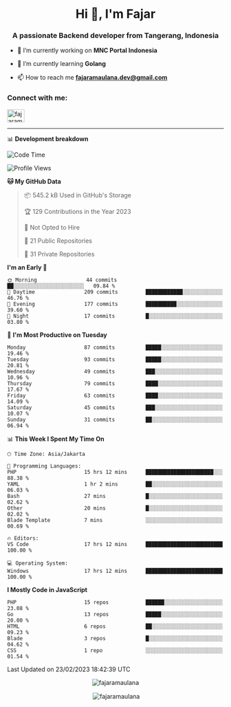 <h1 align="center">Hi 👋, I'm Fajar</h1>
<h3 align="center">A passionate Backend developer from Tangerang, Indonesia</h3>

<!-- <p align="left"> <img src="https://komarev.com/ghpvc/?username=fajaramaulana&label=Profile%20views&color=0e75b6&style=flat" alt="fajaramaulana" /> </p> -->

- 🔭 I’m currently working on **MNC Portal Indonesia**

- 🌱 I’m currently learning **Golang**

- 📫 How to reach me **fajaramaulana.dev@gmail.com**

<h3 align="left">Connect with me:</h3>
<p align="left">
<a href="https://linkedin.com/in/fajar-agus-maulana-73533a180/" target="blank"><img align="center" src="https://raw.githubusercontent.com/rahuldkjain/github-profile-readme-generator/master/src/images/icons/Social/linked-in-alt.svg" alt="fajaramaulana" height="30" width="40" /></a>
</p>

-------

📊 **Development breakdown**
<!--START_SECTION:waka-->
![Code Time](http://img.shields.io/badge/Code%20Time-921%20hrs%2056%20mins-blue)

![Profile Views](http://img.shields.io/badge/Profile%20Views-0-blue)

**🐱 My GitHub Data** 

> 📦 545.2 kB Used in GitHub's Storage 
 > 
> 🏆 129 Contributions in the Year 2023
 > 
> 🚫 Not Opted to Hire
 > 
> 📜 21 Public Repositories 
 > 
> 🔑 31 Private Repositories 
 > 
**I'm an Early 🐤** 

```text
🌞 Morning                44 commits          ██░░░░░░░░░░░░░░░░░░░░░░░   09.84 % 
🌆 Daytime                209 commits         ████████████░░░░░░░░░░░░░   46.76 % 
🌃 Evening                177 commits         ██████████░░░░░░░░░░░░░░░   39.60 % 
🌙 Night                  17 commits          █░░░░░░░░░░░░░░░░░░░░░░░░   03.80 % 
```
📅 **I'm Most Productive on Tuesday** 

```text
Monday                   87 commits          █████░░░░░░░░░░░░░░░░░░░░   19.46 % 
Tuesday                  93 commits          █████░░░░░░░░░░░░░░░░░░░░   20.81 % 
Wednesday                49 commits          ███░░░░░░░░░░░░░░░░░░░░░░   10.96 % 
Thursday                 79 commits          ████░░░░░░░░░░░░░░░░░░░░░   17.67 % 
Friday                   63 commits          ████░░░░░░░░░░░░░░░░░░░░░   14.09 % 
Saturday                 45 commits          ███░░░░░░░░░░░░░░░░░░░░░░   10.07 % 
Sunday                   31 commits          ██░░░░░░░░░░░░░░░░░░░░░░░   06.94 % 
```


📊 **This Week I Spent My Time On** 

```text
🕑︎ Time Zone: Asia/Jakarta

💬 Programming Languages: 
PHP                      15 hrs 12 mins      ██████████████████████░░░   88.38 % 
YAML                     1 hr 2 mins         ██░░░░░░░░░░░░░░░░░░░░░░░   06.03 % 
Bash                     27 mins             █░░░░░░░░░░░░░░░░░░░░░░░░   02.62 % 
Other                    20 mins             █░░░░░░░░░░░░░░░░░░░░░░░░   02.02 % 
Blade Template           7 mins              ░░░░░░░░░░░░░░░░░░░░░░░░░   00.69 % 

🔥 Editors: 
VS Code                  17 hrs 12 mins      █████████████████████████   100.00 % 

💻 Operating System: 
Windows                  17 hrs 12 mins      █████████████████████████   100.00 % 
```

**I Mostly Code in JavaScript** 

```text
PHP                      15 repos            ██████░░░░░░░░░░░░░░░░░░░   23.08 % 
Go                       13 repos            █████░░░░░░░░░░░░░░░░░░░░   20.00 % 
HTML                     6 repos             ██░░░░░░░░░░░░░░░░░░░░░░░   09.23 % 
Blade                    3 repos             █░░░░░░░░░░░░░░░░░░░░░░░░   04.62 % 
CSS                      1 repo              ░░░░░░░░░░░░░░░░░░░░░░░░░   01.54 % 
```




 Last Updated on 23/02/2023 18:42:39 UTC
<!--END_SECTION:waka-->
<p align="center"><img align="center" src="https://github-readme-stats.vercel.app/api/top-langs?username=fajaramaulana&show_icons=true&locale=en&layout=compact" alt="fajaramaulana" /></p>

<p align="center">&nbsp;<img align="center" src="https://github-readme-stats.vercel.app/api?username=fajaramaulana&show_icons=true&locale=en" alt="fajaramaulana" /></p>
